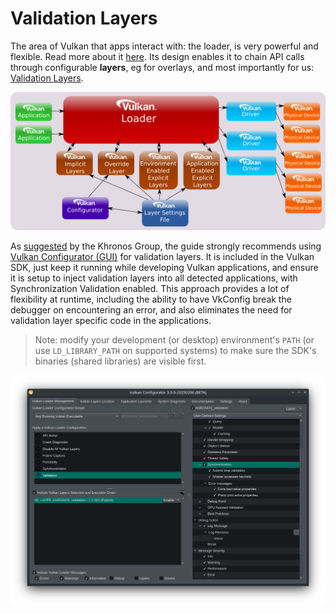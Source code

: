 # Validation Layers

The area of Vulkan that apps interact with: the loader, is very powerful and flexible. Read more about it [here](https://github.com/KhronosGroup/Vulkan-Loader/blob/main/docs/LoaderInterfaceArchitecture.md). Its design enables it to chain API calls through configurable **layers**, eg for overlays, and most importantly for us: [Validation Layers](https://github.com/KhronosGroup/Vulkan-ValidationLayers/blob/main/docs/README.md).

![Vulkan Loader](high_level_loader.png)

As [suggested](https://github.com/KhronosGroup/Vulkan-ValidationLayers/blob/main/docs/khronos_validation_layer.md#vkconfig) by the Khronos Group, the guide strongly recommends using [Vulkan Configurator (GUI)](https://github.com/LunarG/VulkanTools/tree/main/vkconfig_gui) for validation layers. It is included in the Vulkan SDK, just keep it running while developing Vulkan applications, and ensure it is setup to inject validation layers into all detected applications, with Synchronization Validation enabled. This approach provides a lot of flexibility at runtime, including the ability to have VkConfig break the debugger on encountering an error, and also eliminates the need for validation layer specific code in the applications.

> Note: modify your development (or desktop) environment's `PATH` (or use `LD_LIBRARY_PATH` on supported systems) to make sure the SDK's binaries (shared libraries) are visible first.

![Vulkan Configurator](./vkconfig_gui.png)
